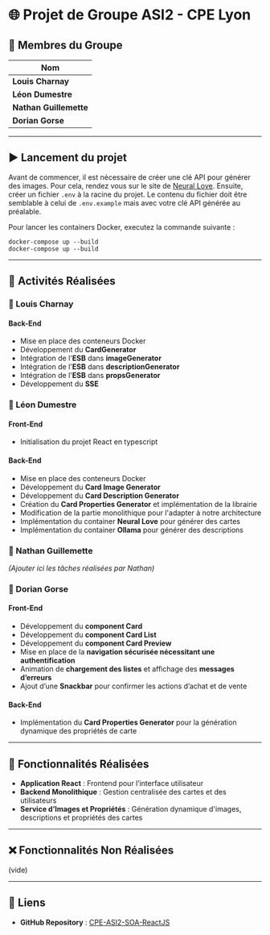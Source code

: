 # 🌐 Projet de Groupe ASI2 - CPE Lyon

## 👥 Membres du Groupe 

| Nom                |
|--------------------|
| **Louis Charnay**  |
| **Léon Dumestre**  |
| **Nathan Guillemette** |
| **Dorian Gorse**   |

---

## ▶️ Lancement du projet

Avant de commencer, il est nécessaire de créer une clé API pour générer des images. Pour cela, rendez vous sur le site de [Neural Love](https://docs.neural.love/docs/getting-started).
Ensuite, créer un fichier `.env` à la racine du projet. Le contenu du fichier doit être semblable à celui de `.env.example` mais avec votre clé API générée au préalable.

Pour lancer les containers Docker, executez la commande suivante :
```
docker-compose up --build
docker-compose up --build
```

---

## 🚀 Activités Réalisées

### 📌 Louis Charnay
#### Back-End
- Mise en place des conteneurs Docker
- Développement du **CardGenerator**
- Intégration de l'**ESB** dans **imageGenerator**
- Intégration de l'**ESB** dans **descriptionGenerator**
- Intégration de l'**ESB** dans **propsGenerator**
- Développement du **SSE**

### 📌 Léon Dumestre
#### Front-End
- Initialisation du projet React en typescript

#### Back-End
- Mise en place des conteneurs Docker
- Développement du **Card Image Generator**
- Développement du **Card Description Generator**
- Création du **Card Properties Generator** et implémentation de la librairie
- Modification de la partie monolithique pour l'adapter à notre architecture
- Implémentation du container **Neural Love** pour générer des cartes
- Implémentation du container **Ollama** pour générer des descriptions

### 📌 Nathan Guillemette
*(Ajouter ici les tâches réalisées par Nathan)*

### 📌 Dorian Gorse

#### Front-End
- Développement du **component Card**
- Développement du **component Card List**
- Développement du **component Card Preview**
- Mise en place de la **navigation sécurisée nécessitant une authentification**
- Animation de **chargement des listes** et affichage des **messages d’erreurs**
- Ajout d’une **Snackbar** pour confirmer les actions d’achat et de vente

#### Back-End
- Implémentation du **Card Properties Generator** pour la génération dynamique des propriétés de carte

---

## 📝 Fonctionnalités Réalisées

- **Application React** : Frontend pour l’interface utilisateur
- **Backend Monolithique** : Gestion centralisée des cartes et des utilisateurs
- **Service d’Images et Propriétés** : Génération dynamique d'images, descriptions et propriétés des cartes

---

## ❌ Fonctionnalités Non Réalisées
(vide)

---

## 🔗 Liens

- **GitHub Repository** : [CPE-ASI2-SOA-ReactJS](https://github.com/louischarnay/CPE-ASI2-SOA-ReactJS)


